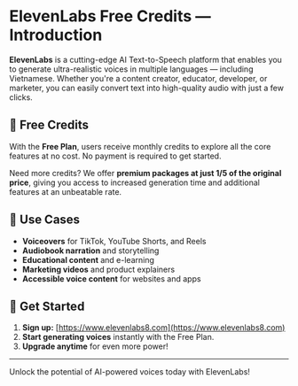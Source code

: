 # ElevenLabs Free Credits — Introduction

**ElevenLabs** is a cutting-edge AI Text-to-Speech platform that enables you to generate ultra-realistic voices in multiple languages — including Vietnamese. Whether you're a content creator, educator, developer, or marketer, you can easily convert text into high-quality audio with just a few clicks.

## 🌟 Free Credits

With the **Free Plan**, users receive monthly credits to explore all the core features at no cost. No payment is required to get started.

Need more credits? We offer **premium packages at just 1/5 of the original price**, giving you access to increased generation time and additional features at an unbeatable rate.

## 🚀 Use Cases

- **Voiceovers** for TikTok, YouTube Shorts, and Reels
- **Audiobook narration** and storytelling
- **Educational content** and e-learning
- **Marketing videos** and product explainers
- **Accessible voice content** for websites and apps

## 🏁 Get Started

1. **Sign up:** [https://www.elevenlabs8.com](https://www.elevenlabs8.com)
2. **Start generating voices** instantly with the Free Plan.
3. **Upgrade anytime** for even more power!

---
Unlock the potential of AI-powered voices today with ElevenLabs!